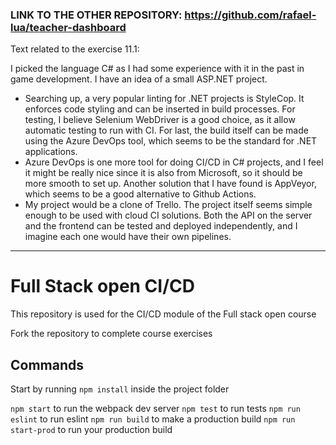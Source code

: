### LINK TO THE OTHER REPOSITORY: https://github.com/rafael-lua/teacher-dashboard

Text related to the exercise 11.1:

I picked the language C# as I had some experience with it in the past in game development. I have an idea of a small ASP.NET project.

- Searching up, a very popular linting for .NET projects is StyleCop. It enforces code styling and can be inserted in build processes. For testing, I believe Selenium WebDriver is a good choice, as it allow automatic testing to run with CI. For last, the build itself can be made using the Azure DevOps tool, which seems to be the standard for .NET applications.
- Azure DevOps is one more tool for doing CI/CD in C# projects, and I feel it might be really nice since it is also from Microsoft, so it should be more smooth to set up. Another solution that I have found is AppVeyor, which seems to be a good alternative to Github Actions.
- My project would be a clone of Trello. The project itself seems simple enough to be used with cloud CI solutions. Both the API on the server and the frontend can be tested and deployed independently, and I imagine each one would have their own pipelines.

---

# Full Stack open CI/CD

This repository is used for the CI/CD module of the Full stack open course

Fork the repository to complete course exercises

## Commands

Start by running `npm install` inside the project folder

`npm start` to run the webpack dev server
`npm test` to run tests
`npm run eslint` to run eslint
`npm run build` to make a production build
`npm run start-prod` to run your production build

